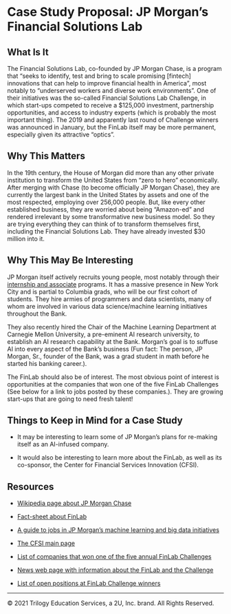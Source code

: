 # Case Study Proposal: JP Morgan’s Financial Solutions Lab

## What Is It

The Financial Solutions Lab, co-founded by JP Morgan Chase, is a program that “seeks to identify, test and bring to scale promising [fintech] innovations that can help to improve financial health in America”, most notably to “underserved workers and diverse work environments”. One of their initiatives was the so-called Financial Solutions Lab Challenge, in which start-ups competed to receive a $125,000 investment, partnership opportunities, and access to industry experts (which is probably the most important thing). The 2019 and apparently last round of Challenge winners was announced in January, but the FinLab itself may be more permanent, especially given its attractive “optics”.

## Why This Matters

In the 19th century, the House of Morgan did more than any other private institution to transform the United States from “zero to hero” economically. After merging with Chase (to become officially JP Morgan Chase), they are currently the largest bank in the United States by assets and one of the most respected, employing over 256,000 people. But, like every other established business, they are worried about being “Amazon-ed” and rendered irrelevant by some transformative new business model. So they are trying everything they can think of to transform themselves first, including the Financial Solutions Lab. They have already invested $30 million into it.

## Why This May Be Interesting

JP Morgan itself actively recruits young people, most notably through their [internship and associate](https://careers.jpmorgan.com/us/en/students/programs?) programs. It has a massive presence in New York City and is partial to Columbia grads, who will be our first cohort of students. They hire armies of programmers and data scientists, many of whom are involved in various data science/machine learning initiatives throughout the Bank.

They also recently hired the Chair of the Machine Learning Department at Carnegie Mellon University, a pre-eminent AI research university, to establish an AI research capability at the Bank. Morgan’s goal is to suffuse AI into every aspect of the Bank’s business (Fun fact: The person, JP Morgan, Sr., founder of the Bank, was a grad student in math before he started his banking career.).

The FinLab should also be of interest. The most obvious point of interest is opportunities at the companies that won one of the five FinLab Challenges (See below for a link to jobs posted by these companies.). They are growing start-ups that are going to need fresh talent!

## Things to Keep in Mind for a Case Study

* It may be interesting to learn some of JP Morgan’s plans for re-making itself as an AI-infused company.

* It would also be interesting to learn more about the FinLab, as well as its co-sponsor, the Center for Financial Services Innovation (CFSI).

## Resources

* [Wikipedia page about JP Morgan Chase](https://en.wikipedia.org/wiki/JPMorgan_Chase)

* [Fact-sheet about FinLab](https://www.jpmorganchase.com/corporate/Corporate-Responsibility/document/final_%202015-lab-)

* [A guide to jobs in JP Morgan’s machine learning and big data initiatives](https://news.efinancialcareers.com/uk-en/285249/machine-learning-and-big-data-j-p-morgan)

* [The CFSI main page](https://cfsinnovation.org/?utm_source=press-release&utm_campaign=workplace-challenge)

* [List of companies that won one of the five annual FinLab Challenges](http://finlab.cfsinnovation.com/companies/)

* [News web page with information about the FinLab and the Challenge](https://www.businesswire.com/news/home/20181010005406/en/Financial-Solutions-Lab-Launches-Year-Five-Competition-Support)

* [List of open positions at FinLab Challenge winners](http://finlab.cfsinnovation.com/engage)

---
© 2021 Trilogy Education Services, a 2U, Inc. brand. All Rights Reserved.
